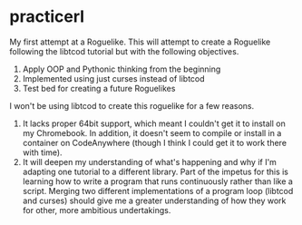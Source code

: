 # practicerl
My first attempt at a Roguelike. This will attempt to create a Roguelike 
following the libtcod tutorial but with the following objectives.
1) Apply OOP and Pythonic thinking from the beginning
2) Implemented using just curses instead of libtcod
3) Test bed for creating a future Roguelikes

I won't be using libtcod to create this roguelike for a few reasons. 
1) It lacks proper 64bit support, which meant I couldn't get it to install on
my Chromebook. In addition, it doesn't seem to compile or install in a
container on CodeAnywhere (though I think I could get it to work there with
time).
2) It will deepen my understanding of what's happening and why if I'm adapting
one tutorial to a different library. Part of the impetus for this is learning
how to write a program that runs continuously rather than like a script.
Merging two different implementations of a program loop (libtcod and curses)
should give me a greater understanding of how they work for other, more
ambitious undertakings.